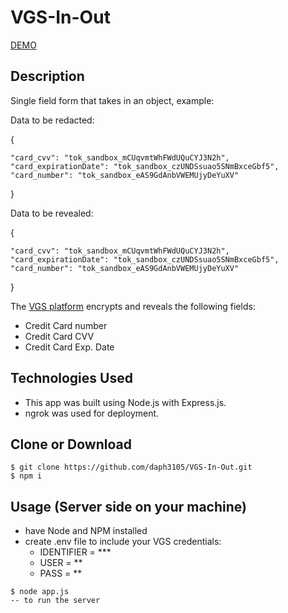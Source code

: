 # VGS-In-Out

[DEMO](https://daph3105.github.io/VGS-test/)



## Description
Single field form that takes in an object, example:


Data to be redacted:



{

    "card_cvv": "tok_sandbox_mCUqvmtWhFWdUQuCYJ3N2h",
    "card_expirationDate": "tok_sandbox_czUNDSsuao5SNmBxceGbf5",
    "card_number": "tok_sandbox_eAS9GdAnbVWEMUjyDeYuXV"
    
}


Data to be revealed:

{

    "card_cvv": "tok_sandbox_mCUqvmtWhFWdUQuCYJ3N2h",
    "card_expirationDate": "tok_sandbox_czUNDSsuao5SNmBxceGbf5",
    "card_number": "tok_sandbox_eAS9GdAnbVWEMUjyDeYuXV"
    
}

The [VGS platform](https://www.verygoodsecurity.com/) encrypts and reveals the following fields:
- Credit Card number
- Credit Card CVV
- Credit Card Exp. Date

## Technologies Used
- This app was built using Node.js with Express.js.
- ngrok was used for deployment.

## Clone or Download
```
$ git clone https://github.com/daph3105/VGS-In-Out.git
$ npm i
```

## Usage (Server side on your machine)
- have Node and NPM installed
- create .env file to include your VGS credentials:
  - IDENTIFIER = ***
  - USER = **
  - PASS = **
 ```
 $ node app.js 
 -- to run the server
 ```
